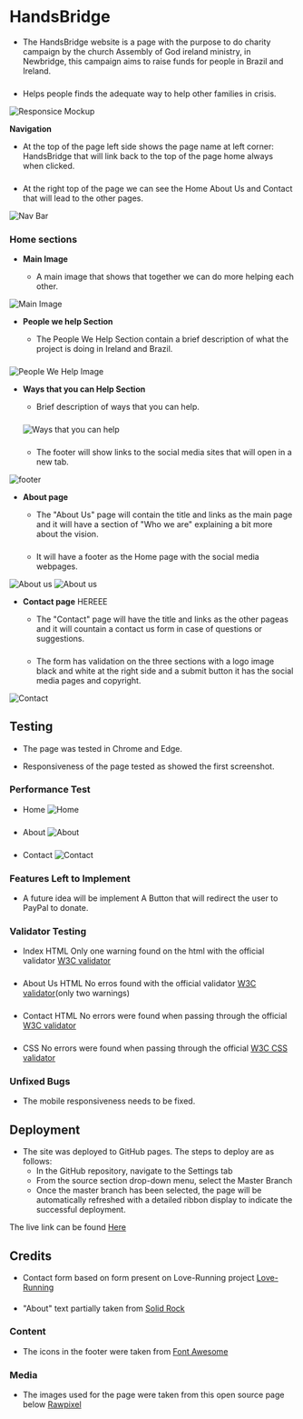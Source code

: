 # HandsBridge



- The HandsBridge website is a page with the purpose to do charity campaign by the church Assembly of God ireland ministry, in Newbridge, this campaign aims to raise funds for people in Brazil and Ireland.
###

- Helps people finds the adequate way to help other families in crisis.

![Responsice Mockup](/assets/images/AmIresponsiveIimage.JPG)

**Navigation**

- At the top of the page left side shows the page name at left corner: HandsBridge that will link back to the top of the page home always when clicked.

###

- At the right top of the page we can see the Home About Us and Contact that will lead to the other pages.

![Nav Bar](/assets/images/MenuImage.JPG)

### Home sections

- **Main Image**

  - A main image that shows that together we can do more helping each other.

 
 ![Main Image](/assets/images/MainImage.JPG)

- **People we help Section**

  - The People We Help Section contain a brief description of what the project is doing in Ireland and Brazil.
  ###


![People We Help Image](/assets/images/PeopleWeHelpImage.JPG)

- **Ways that you can Help Section**

  - Brief description of ways that you can help.
  ###

  ![Ways that you can help](/assets/images/WaysImage.JPG)

  ###

  - The footer will show links to the social media sites that will open in a new tab.

![ footer](/assets/images/FooterImage.JPG)

- **About page**

  - The "About Us" page will contain the title and links as the main page and it will have a section of "Who we are" explaining a bit more about the vision.

  ###

  - It will have a footer as the Home page with the social media webpages.

![About us ](/assets/images/aboutusImage1.JPG)
![About us ](/assets/images/aboutusImage2.JPG)


- **Contact page**  HEREEE

  - The "Contact" page will have the title and links as the other pageas and it will countain a contact us form in case of questions or suggestions.

  ###

  - The form has validation on the three sections with a logo image black and white at the right side and a submit button it has the social media pages and copyright.

![Contact](/assets/images/contactImage0.JPG)



## Testing

- The page was tested in Chrome and Edge.

- Responsiveness of the page tested as showed the first screenshot.

### Performance Test

- Home
  ![Home](/assets/images/HomePerformaceImage.JPG)

###

- About
  ![About](/assets/images/performaceImageAbout.JPG)

###

- Contact 
  ![Contact](/assets/images/ContactPerformaceImage.JPG)

### Features Left to Implement

- A future idea will be implement A Button that will redirect the user to PayPal to donate.

### Validator Testing

- Index HTML
  Only one warning found on the html with the official validator [W3C validator](/assets/images/homeValidator.jpg)
  ###
- About Us HTML
  No erros found with the official validator [W3C validator](/assets/images/AboutValidator.jpg)(only two warnings)
  ###
- Contact  HTML
  No errors were found when passing through the official [W3C validator](/assets/images/ContactValidator.jpg)
  ###
- CSS
  No errors were found when passing through the official [W3C CSS validator](/assets/images/CssValidator.jpg)

### Unfixed Bugs

- The mobile responsiveness needs to be fixed.


## Deployment 


- The site was deployed to GitHub pages. The steps to deploy are as follows:
  - In the GitHub repository, navigate to the Settings tab
  - From the source section drop-down menu, select the Master Branch
  - Once the master branch has been selected, the page will be automatically refreshed with a detailed ribbon display to indicate the successful deployment.

The live link can be found [Here](https://jessporto.github.io/HandsBridge/
) 
## Credits

- Contact form based on form present on Love-Running project [Love-Running ](https://jessporto.github.io/love-running/)  
 ####

 - "About" text partially taken from [Solid Rock](http://solidrockdublin.org/) 
 ####

 

### Content


- The icons in the footer were taken from [Font Awesome](https://fontawesome.com/)

### Media


- The images used for the page were taken from this open source page below [Rawpixel](https://www.rawpixel.com/)



